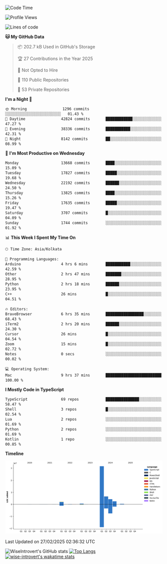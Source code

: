 <!--START_SECTION:waka-->
![Code Time](http://img.shields.io/badge/Code%20Time-2%2C229%20hrs%2050%20mins-blue)

![Profile Views](http://img.shields.io/badge/Profile%20Views-0-blue)

![Lines of code](https://img.shields.io/badge/From%20Hello%20World%20I%27ve%20Written-48.0%20million%20lines%20of%20code-blue)

**🐱 My GitHub Data** 

> 📦 202.7 kB Used in GitHub's Storage 
 > 
> 🏆 27 Contributions in the Year 2025
 > 
> 🚫 Not Opted to Hire
 > 
> 📜 110 Public Repositories 
 > 
> 🔑 53 Private Repositories 
 > 
**I'm a Night 🦉** 

```text
🌞 Morning                1296 commits        ░░░░░░░░░░░░░░░░░░░░░░░░░   01.43 % 
🌆 Daytime                42824 commits       ████████████░░░░░░░░░░░░░   47.27 % 
🌃 Evening                38336 commits       ███████████░░░░░░░░░░░░░░   42.31 % 
🌙 Night                  8142 commits        ██░░░░░░░░░░░░░░░░░░░░░░░   08.99 % 
```
📅 **I'm Most Productive on Wednesday** 

```text
Monday                   13668 commits       ████░░░░░░░░░░░░░░░░░░░░░   15.09 % 
Tuesday                  17827 commits       █████░░░░░░░░░░░░░░░░░░░░   19.68 % 
Wednesday                22192 commits       ██████░░░░░░░░░░░░░░░░░░░   24.50 % 
Thursday                 13825 commits       ████░░░░░░░░░░░░░░░░░░░░░   15.26 % 
Friday                   17635 commits       █████░░░░░░░░░░░░░░░░░░░░   19.47 % 
Saturday                 3707 commits        █░░░░░░░░░░░░░░░░░░░░░░░░   04.09 % 
Sunday                   1744 commits        ░░░░░░░░░░░░░░░░░░░░░░░░░   01.92 % 
```


📊 **This Week I Spent My Time On** 

```text
🕑︎ Time Zone: Asia/Kolkata

💬 Programming Languages: 
Arduino                  4 hrs 6 mins        ███████████░░░░░░░░░░░░░░   42.59 % 
Other                    2 hrs 47 mins       ███████░░░░░░░░░░░░░░░░░░   28.95 % 
Python                   2 hrs 18 mins       ██████░░░░░░░░░░░░░░░░░░░   23.95 % 
C++                      26 mins             █░░░░░░░░░░░░░░░░░░░░░░░░   04.51 % 

🔥 Editors: 
BraveBrowser             6 hrs 35 mins       █████████████████░░░░░░░░   68.43 % 
iTerm2                   2 hrs 20 mins       ██████░░░░░░░░░░░░░░░░░░░   24.30 % 
Cursor                   26 mins             █░░░░░░░░░░░░░░░░░░░░░░░░   04.54 % 
Zoom                     15 mins             █░░░░░░░░░░░░░░░░░░░░░░░░   02.72 % 
Notes                    0 secs              ░░░░░░░░░░░░░░░░░░░░░░░░░   00.02 % 

💻 Operating System: 
Mac                      9 hrs 37 mins       █████████████████████████   100.00 % 
```

**I Mostly Code in TypeScript** 

```text
TypeScript               69 repos            ███████████████░░░░░░░░░░   58.47 % 
Shell                    3 repos             █░░░░░░░░░░░░░░░░░░░░░░░░   02.54 % 
Lua                      2 repos             ░░░░░░░░░░░░░░░░░░░░░░░░░   01.69 % 
Python                   2 repos             ░░░░░░░░░░░░░░░░░░░░░░░░░   01.69 % 
Kotlin                   1 repo              ░░░░░░░░░░░░░░░░░░░░░░░░░   00.85 % 
```



**Timeline**

![Lines of Code chart](https://raw.githubusercontent.com/wise-introvert/wise-introvert/master/assets/bar_graph.png)


 Last Updated on 27/02/2025 02:36:32 UTC
<!--END_SECTION:waka-->

![WiseIntrovert's GitHub stats](https://github-readme-stats.vercel.app/api?username=wise-introvert&count_private=true&show_icons=true)
[![Top Langs](https://github-readme-stats.vercel.app/api/top-langs/?username=wise-introvert&langs_count=10)](https://github.com/anuraghazra/github-readme-stats)
[![wise-introvert's wakatime stats](https://github-readme-stats.vercel.app/api/wakatime?username=wiseintrovert)](https://github.com/anuraghazra/github-readme-stats)
